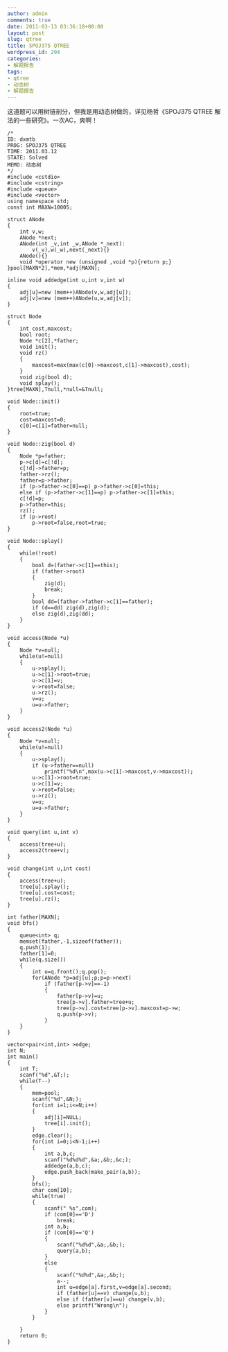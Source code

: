 ```yaml
---
author: admin
comments: true
date: 2011-03-13 03:36:18+00:00
layout: post
slug: qtree
title: SPOJ375 QTREE
wordpress_id: 294
categories:
- 解题报告
tags:
- qtree
- 动态树
- 解题报告
---
```


这道题可以用树链剖分，但我是用动态树做的，详见杨哲《SPOJ375 QTREE 解法的一些研究》。一次AC，爽啊！

    
    
    /*
    ID: dxmtb
    PROG: SPOJ375 QTREE
    TIME: 2011.03.12
    STATE: Solved
    MEMO: 动态树
    */
    #include <cstdio>
    #include <cstring>
    #include <queue>
    #include <vector>
    using namespace std;
    const int MAXN=10005;
    
    struct ANode
    {
    	int v,w;
    	ANode *next;
    	ANode(int _v,int _w,ANode *_next):
    		v(_v),w(_w),next(_next){}
    	ANode(){}
    	void *operator new (unsigned ,void *p){return p;}
    }pool[MAXN*2],*mem,*adj[MAXN];
    
    inline void addedge(int u,int v,int w)
    {
    	adj[u]=new (mem++)ANode(v,w,adj[u]);
    	adj[v]=new (mem++)ANode(u,w,adj[v]);
    }
    
    struct Node
    {
    	int cost,maxcost;
    	bool root;
    	Node *c[2],*father;
    	void init();
    	void rz()
    	{
    		maxcost=max(max(c[0]->maxcost,c[1]->maxcost),cost);
    	}
    	void zig(bool d);
    	void splay();
    }tree[MAXN],Tnull,*null=&Tnull;
    
    void Node::init()
    {
    	root=true;
    	cost=maxcost=0;
    	c[0]=c[1]=father=null;
    }
    
    void Node::zig(bool d)
    {
    	Node *p=father;
    	p->c[d]=c[!d];
    	c[!d]->father=p;
    	father->rz();
    	father=p->father;
    	if (p->father->c[0]==p) p->father->c[0]=this;
    	else if (p->father->c[1]==p) p->father->c[1]=this;
    	c[!d]=p;
    	p->father=this;
    	rz();
    	if (p->root)
    		p->root=false,root=true;
    }
    
    void Node::splay()
    {
    	while(!root)
    	{
    		bool d=(father->c[1]==this);
    		if (father->root)
    		{
    			zig(d);
    			break;
    		}
    		bool dd=(father->father->c[1]==father);
    		if (d==dd) zig(d),zig(d);
    		else zig(d),zig(dd);
    	}
    }
    
    void access(Node *u)
    {
    	Node *v=null;
    	while(u!=null)
    	{
    		u->splay();
    		u->c[1]->root=true;
    		u->c[1]=v;
    		v->root=false;
    		u->rz();
    		v=u;
    		u=u->father;
    	}
    }
    
    void access2(Node *u)
    {
    	Node *v=null;
    	while(u!=null)
    	{
    		u->splay();
    		if (u->father==null)
    			printf("%d\n",max(u->c[1]->maxcost,v->maxcost));
    		u->c[1]->root=true;
    		u->c[1]=v;
    		v->root=false;
    		u->rz();
    		v=u;
    		u=u->father;
    	}
    }
    
    void query(int u,int v)
    {
    	access(tree+u);
    	access2(tree+v);
    }
    
    void change(int u,int cost)
    {
    	access(tree+u);
    	tree[u].splay();
    	tree[u].cost=cost;
    	tree[u].rz();
    }
    
    int father[MAXN];
    void bfs()
    {
    	queue<int> q;
    	memset(father,-1,sizeof(father));
    	q.push(1);
    	father[1]=0;
    	while(q.size())
    	{
    		int u=q.front();q.pop();
    		for(ANode *p=adj[u];p;p=p->next)
    			if (father[p->v]==-1)
    			{
    				father[p->v]=u;
    				tree[p->v].father=tree+u;
    				tree[p->v].cost=tree[p->v].maxcost=p->w;
    				q.push(p->v);
    			}
    	}
    }
    
    vector<pair<int,int> >edge;
    int N;
    int main()
    {
    	int T;
    	scanf("%d",&T;);
    	while(T--)
    	{
    		mem=pool;
    		scanf("%d",&N;);
    		for(int i=1;i<=N;i++)
    		{
    			adj[i]=NULL;
    			tree[i].init();
    		}
    		edge.clear();
    		for(int i=0;i<N-1;i++)
    		{
    			int a,b,c;
    			scanf("%d%d%d",&a;,&b;,&c;);
    			addedge(a,b,c);
    			edge.push_back(make_pair(a,b));
    		}
    		bfs();
    		char com[10];
    		while(true)
    		{
    			scanf(" %s",com);
    			if (com[0]=='D')
    				break;
    			int a,b;
    			if (com[0]=='Q')
    			{
    				scanf("%d%d",&a;,&b;);
    				query(a,b);
    			}
    			else
    			{
    				scanf("%d%d",&a;,&b;);
    				a--;
    				int u=edge[a].first,v=edge[a].second;
    				if (father[u]==v) change(u,b);
    				else if (father[v]==u) change(v,b);
    				else printf("Wrong\n");
    			}
    		}
    
    	}
     	return 0;
    }
    
